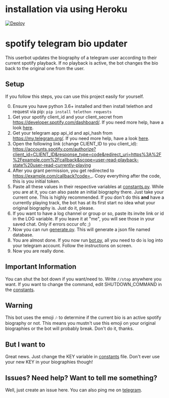 # installation via using Heroku

[![Deploy](https://www.herokucdn.com/deploy/button.svg)](https://heroku.com/deploy/?template=https://github.com/staxx1/TelegramSpotifyBio)


# spotify telegram bio updater
This userbot updates the biography of a telegram user according to their current spotify playback. If no playback is active, the bot changes the bio back to the original one from the user.

## Setup

If you follow this steps, you can use this project easily for yourself.

0. Ensure you have python 3.6+ installed and then install telethon and request via pip: `pip install telethon requests`
1. Get your spotify client_id and your client_secret from https://developer.spotify.com/dashboard/. If you need more help, have a look [here](https://developer.spotify.com/documentation/general/guides/app-settings/#register-your-app).
2. Get your telegram app api_id and api_hash from https://my.telegram.org/. If you need more help, have a look [here](https://telethon.readthedocs.io/en/latest/extra/basic/creating-a-client.html#creating-a-client).
3. Open the following link (change CLIENT_ID to you client_id): https://accounts.spotify.com/authorize?client_id=CLIENT_ID&response_type=code&redirect_uri=https%3A%2F%2Fexample.com%2Fcallback&scope=user-read-playback-state%20user-read-currently-playing
4. After you grant permission, you get redirected to https://example.com/callback?code=_. Copy everything after the code, this is you initial token.
5. Paste all these values in their respective variables at [constants.py](/constants.py). While you are at it, you can also paste an initial biography there. Just take your current one. This is highly recommended. If you don't do this **and** have a currently playing track, the bot has at its first start no idea what your original biography is. Just do it, please.
6. If you want to have a log channel or group or so, paste its invite link or id in the LOG variable. If you leave it at "me", you will see those in your saved chat. Only if errors occur ofc ;)
7. Now you can run [generate.py](/generate.py). This will generate a json file named database.
8. You are almost done. If you now run [bot.py](/bot.py), all you need to do is log into your telegram account. Follow the instructions on screen.
9. Now you are really done.

## Important Information

You can shut the bot down if you want/need to. Write `//stop` anywhere you want. If you want to change the command, edit SHUTDOWN_COMMAND in the [constants](/constants.py).

## Warning

This bot uses the emoji 🎶 to determine if the current bio is an active spotify biography or not. This means you mustn't use this emoji on your original biographies or the bot will probably break. Don't do it, thanks.

## But I want to

Great news. Just change the KEY variable in [constants](/constants.py) file. Don't ever use your new KEY in your biographies though!

## Issues? Need help? Want to tell me something?

Well, just create an issue here. You can also ping me on [telegram](https://t.me/sstaxx).
